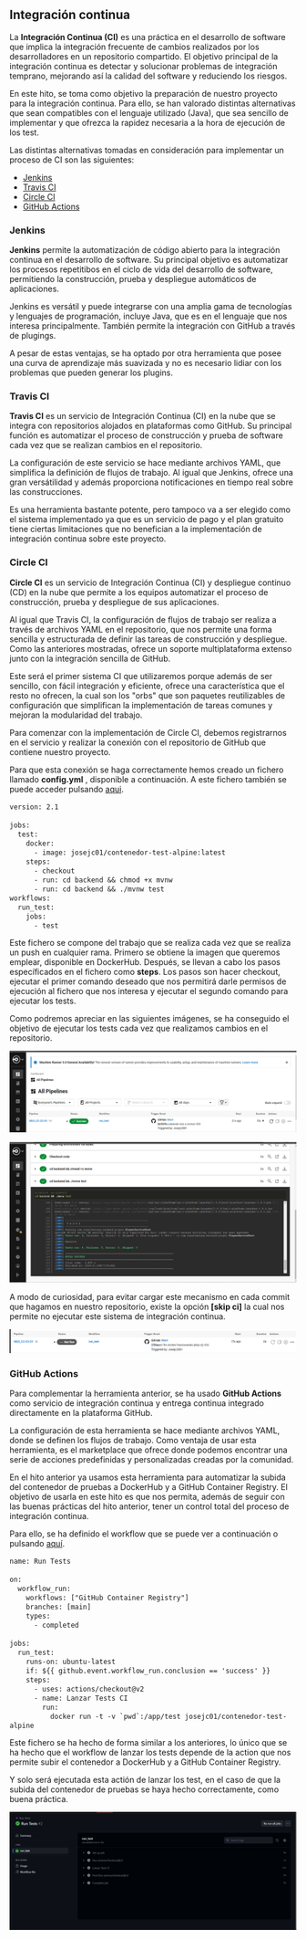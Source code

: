 ## Integración continua
La **Integración Continua (CI)** es una práctica en el desarrollo de software que implica la integración frecuente de cambios realizados por los desarrolladores en un repositorio compartido. El objetivo principal de la integración continua es detectar y solucionar problemas de integración temprano, mejorando así la calidad del software y reduciendo los riesgos.

En este hito, se toma como objetivo la preparación de nuestro proyecto para la integración continua. Para ello, se han valorado distintas alternativas que sean compatibles con el lenguaje utilizado (Java), que sea sencillo de implementar y que ofrezca la rapidez necesaria a la hora de ejecución de los test.

Las distintas alternativas tomadas en consideración para implementar un proceso de CI son las siguientes:

- [Jenkins](#jenkins)
- [Travis CI](#travis-ci)
- [Circle CI](#circle-ci)
- [GitHub Actions](#github-actions)

### Jenkins
**Jenkins** permite la automatización de código abierto para la integración continua en el desarrollo de software. Su principal objetivo es automatizar los procesos repetitibos en el ciclo de vida del desarrollo de software, permitiendo la construcción, prueba y despliegue automáticos de aplicaciones.

Jenkins es versátil y puede integrarse con una amplia gama de tecnologías y lenguajes de programación, incluye Java, que es en el lenguaje que nos interesa principalmente. También permite la integración con GitHub a través de plugings.

A pesar de estas ventajas, se ha optado por otra herramienta que posee una curva de aprendizaje más suavizada y no es necesario lidiar con los problemas que pueden generar los plugins.

### Travis CI
**Travis CI** es un servicio de Integración Continua (CI) en la nube que se integra con repositorios alojados en plataformas como GitHub. Su principal función es automatizar el proceso de construcción y prueba de software cada vez que se realizan cambios en el repositorio.

La configuración de este servicio se hace mediante archivos YAML, que simplifica la definición de flujos de trabajo. Al igual que Jenkins, ofrece una gran versátilidad y además proporciona notificaciones en tiempo real sobre las construcciones.

Es una herramienta bastante potente, pero tampoco va a ser elegido como el sistema implementado ya que es un servicio de pago y el plan gratuito tiene ciertas limitaciones que no benefician a la implementación de integración continua sobre este proyecto.

### Circle CI
**Circle CI** es un servicio de Integración Continua (CI) y despliegue continuo (CD) en la nube que permite a los equipos automatizar el proceso de construcción, prueba y despliegue de sus aplicaciones.

Al igual que Travis CI, la configuración de flujos de trabajo ser realiza a través de archivos YAML en el repositorio, que nos permite una forma sencilla y estructurada de definir las tareas de construcción y despliegue. Como las anteriores mostradas, ofrece un soporte multiplataforma extenso junto con la integración sencilla de GitHub.

Este será el primer sistema CI que utilizaremos porque además de ser sencillo, con fácil integración y eficiente, ofrece una característica que el resto no ofrecen, la cual son los "orbs" que son paquetes reutilizables de configuración que simplifican la implementación de tareas comunes y mejoran la modularidad del trabajo.

Para comenzar con la implementación de Circle CI, debemos registrarnos en el servicio y realizar la conexión con el repositorio de GitHub que contiene nuestro proyecto.

Para que esta conexión se haga correctamente hemos creado un fichero llamado **config.yml** , disponible a continuación. A este fichero también se puede acceder pulsando [aqui](../../.circleci/config.yml).

```
version: 2.1

jobs:
  test:
    docker:
      - image: josejc01/contenedor-test-alpine:latest
    steps:
      - checkout
      - run: cd backend && chmod +x mvnw
      - run: cd backend && ./mvnw test
workflows:
  run_test:
    jobs:
      - test
```

Este fichero se compone del trabajo que se realiza cada vez que se realiza un push en cualquier rama. Primero se obtiene la imagen que queremos emplear, disponible en DockerHub. Después, se llevan a cabo los pasos específicados en el fichero como **steps**. Los pasos son hacer checkout, ejecutar el primer comando deseado que nos permitirá darle permisos de ejecución al fichero que nos interesa y ejecutar el segundo comando para ejecutar los tests.

Como podremos apreciar en las siguientes imágenes, se ha conseguido el objetivo de ejecutar los tests cada vez que realizamos cambios en el repositorio.

![circle-ci-workflows](../imgs/circle-ci-1.png)

![circle-ci-test](../imgs/circle-ci-2.png)

A modo de curiosidad, para evitar cargar este mecanismo en cada commit que hagamos en nuestro repositorio, existe la opción **[skip ci]** la cual nos permite no ejecutar este sistema de integración continua.

![skip-circle-ci](../imgs/skip-circleci.png)

### GitHub Actions
Para complementar la herramienta anterior, se ha usado **GitHub Actions** como servicio de integración continua y entrega continua integrado directamente en la plataforma GitHub.

La configuración de esta herramienta se hace mediante archivos YAML, donde se definen los flujos de trabajo. Como ventaja de usar esta herramienta, es el marketplace que ofrece donde podemos encontrar una serie de acciones predefinidas y personalizadas creadas por la comunidad.

En el hito anterior ya usamos esta herramienta para automatizar la subida del contenedor de pruebas a DockerHub y a GitHub Container Registry. El objetivo de usarla en este hito es que nos permita, además de seguir con las buenas prácticas del hito anterior, tener un control total del proceso de integración continua.

Para ello, se ha definido el workflow que se puede ver a continuación o pulsando [aquí](../../.github/workflows/github-actions.yml).

```
name: Run Tests

on:
  workflow_run:
    workflows: ["GitHub Container Registry"]
    branches: [main]
    types:
      - completed

jobs:
  run_test:
    runs-on: ubuntu-latest
    if: ${{ github.event.workflow_run.conclusion == 'success' }}
    steps:
      - uses: actions/checkout@v2
      - name: Lanzar Tests CI
        run:
          docker run -t -v `pwd`:/app/test josejc01/contenedor-test-alpine
```

Este fichero se ha hecho de forma similar a los anteriores, lo único que se ha hecho que el workflow de lanzar los tests depende de la action que nos permite subir el contenedor a DockerHub y a GitHub Container Registry.

Y solo será ejecutada esta actión de lanzar los test, en el caso de que la subida del contenedor de pruebas se haya hecho correctamente, como buena práctica.

![run-test-gha](../imgs/run-test-gha.png)

